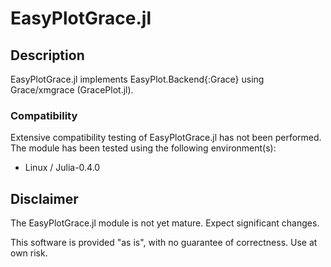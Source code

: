 # EasyPlotGrace.jl

## Description

EasyPlotGrace.jl implements EasyPlot.Backend{:Grace} using Grace/xmgrace (GracePlot.jl).

### Compatibility

Extensive compatibility testing of EasyPlotGrace.jl has not been performed.  The module has been tested using the following environment(s):

 - Linux / Julia-0.4.0

## Disclaimer

The EasyPlotGrace.jl module is not yet mature.  Expect significant changes.

This software is provided "as is", with no guarantee of correctness.  Use at own risk.
